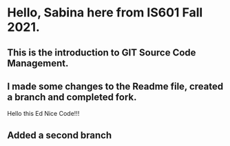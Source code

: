 # Hello, Sabina here from IS601 Fall 2021.
## This is the introduction to GIT Source Code Management.
## I made some changes to the Readme file, created a branch and completed fork.
Hello this Ed
Nice Code!!!
## Added a second branch
